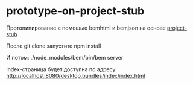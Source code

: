 prototype-on-project-stub
=========================

Протопипирование с помощью bemhtml и bemjson на основе <a href="https://github.com/bem/project-stub">project-stub</a>

После git clone запустите npm install

И потом:  ./node_modules/bem/bin/bem server

index-страница будет доступна по адресу <a href="http://localhost:8080/desktop.bundles/index/index.html">http://localhost:8080/desktop.bundles/index/index.html</a>
